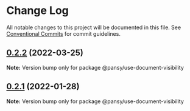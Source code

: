 # Change Log

All notable changes to this project will be documented in this file.
See [Conventional Commits](https://conventionalcommits.org) for commit guidelines.

## [0.2.2](https://github.com/pansyjs/react-hooks/compare/@pansy/use-document-visibility@0.2.1...@pansy/use-document-visibility@0.2.2) (2022-03-25)

**Note:** Version bump only for package @pansy/use-document-visibility





## [0.2.1](https://github.com/pansyjs/react-hooks/compare/@pansy/use-document-visibility@0.2.0...@pansy/use-document-visibility@0.2.1) (2022-01-28)

**Note:** Version bump only for package @pansy/use-document-visibility
